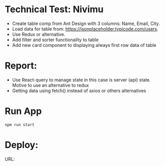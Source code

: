 # Technical Test: Nivimu 

* Create table comp from Ant Design with 3 columns: Name, Email, City.
* Load data for table from: https://jsonplaceholder.typicode.com/users.
* Use Redux or alternative.
* Add filter and sorter functionality to table
* Add new card component to displaying always first row data of table



# Report:

* Use React-query to manage state in this case is server (api) state. Motive to use an alternative to redux
* Getting data using fetch() instead of axios or others alternatives

# Run App

```
npm run start
```

# Deploy:
URL: 